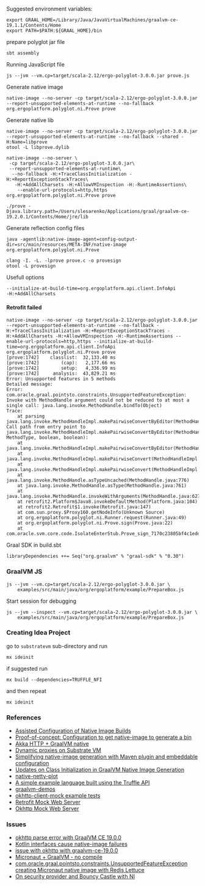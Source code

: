 
Suggested environment variables:

```
export GRAAL_HOME=/Library/Java/JavaVirtualMachines/graalvm-ce-19.1.1/Contents/Home
export PATH=$PATH:${GRAAL_HOME}/bin
```

prepare polyglot jar file
```
sbt assembly
```

Running JavaScript file
```
js --jvm --vm.cp=target/scala-2.12/ergo-polyglot-3.0.0.jar prove.js
```

Generate native image
```
native-image --no-server -cp target/scala-2.12/ergo-polyglot-3.0.0.jar --report-unsupported-elements-at-runtime --no-fallback org.ergoplatform.polyglot.ni.Prove prove
```

Generate native lib
```
native-image --no-server -cp target/scala-2.12/ergo-polyglot-3.0.0.jar --report-unsupported-elements-at-runtime --no-fallback --shared -H:Name=libprove
otool -L libprove.dylib

native-image --no-server \
 -cp target/scala-2.12/ergo-polyglot-3.0.0.jar\
 --report-unsupported-elements-at-runtime\
  --no-fallback -H:+TraceClassInitialization -H:+ReportExceptionStackTraces\
   -H:+AddAllCharsets -H:+AllowVMInspection -H:-RuntimeAssertions\
    --enable-url-protocols=http,https org.ergoplatform.polyglot.ni.Prove prove
    
./prove -Djava.library.path=/Users/slesarenko/Applications/graal/graalvm-ce-19.2.0.1/Contents/Home/jre/lib
```

Generate reflection config files
```
java -agentlib:native-image-agent=config-output-dir=src/main/resources/META-INF/native-image org.ergoplatform.polyglot.ni.Prove
```

```
clang -I. -L. -lprove prove.c -o provesign
otool -L provesign
```

Usefull options 
```
--initialize-at-build-time=org.ergoplatform.api.client.InfoApi
-H:+AddAllCharsets
```

#### Retrofit failed

```
native-image --no-server -cp target/scala-2.12/ergo-polyglot-3.0.0.jar --report-unsupported-elements-at-runtime --no-fallback -H:+TraceClassInitialization -H:+ReportExceptionStackTraces -H:+AddAllCharsets -H:+AllowVMInspection -H:-RuntimeAssertions --enable-url-protocols=http,https --initialize-at-build-time=org.ergoplatform.api.client.InfoApi org.ergoplatform.polyglot.ni.Prove prove
[prove:1742]    classlist:  32,133.40 ms
[prove:1742]        (cap):   2,177.66 ms
[prove:1742]        setup:   4,336.99 ms
[prove:1742]     analysis:  43,829.21 ms
Error: Unsupported features in 5 methods
Detailed message:
Error: com.oracle.graal.pointsto.constraints.UnsupportedFeatureException: Invoke with MethodHandle argument could not be reduced to at most a single call: java.lang.invoke.MethodHandle.bindTo(Object)
Trace:
	at parsing java.lang.invoke.MethodHandleImpl.makePairwiseConvertByEditor(MethodHandleImpl.java:221)
Call path from entry point to java.lang.invoke.MethodHandleImpl.makePairwiseConvertByEditor(MethodHandle, MethodType, boolean, boolean):
	at java.lang.invoke.MethodHandleImpl.makePairwiseConvertByEditor(MethodHandleImpl.java:207)
	at java.lang.invoke.MethodHandleImpl.makePairwiseConvert(MethodHandleImpl.java:194)
	at java.lang.invoke.MethodHandleImpl.makePairwiseConvert(MethodHandleImpl.java:380)
	at java.lang.invoke.MethodHandle.asTypeUncached(MethodHandle.java:776)
	at java.lang.invoke.MethodHandle.asType(MethodHandle.java:761)
	at java.lang.invoke.MethodHandle.invokeWithArguments(MethodHandle.java:627)
	at retrofit2.Platform$Java8.invokeDefaultMethod(Platform.java:104)
	at retrofit2.Retrofit$1.invoke(Retrofit.java:147)
	at com.sun.proxy.$Proxy160.getNodeInfo(Unknown Source)
	at org.ergoplatform.polyglot.ni.Runner.request(Runner.java:49)
	at org.ergoplatform.polyglot.ni.Prove.sign(Prove.java:22)
	at com.oracle.svm.core.code.IsolateEnterStub.Prove_sign_7170c23805bf4c1edd7b2739186087c5f31f1aec(generated:0)
```

Graal SDK in build.sbt
```
libraryDependencies ++= Seq("org.graalvm" % "graal-sdk" % "0.30")
```

### GraalVM JS

```
js --jvm --vm.cp=target/scala-2.12/ergo-polyglot-3.0.0.jar \
    examples/src/main/java/org/ergoplatform/example/PrepareBox.js
```
Start session for debugging
```
js --jvm --inspect --vm.cp=target/scala-2.12/ergo-polyglot-3.0.0.jar \
    examples/src/main/java/org/ergoplatform/example/PrepareBox.js
```

### Creating Idea Project

go to `substratevm` sub-directory and run
```
mx ideinit
```
if suggested run 
```
mx build --dependencies=TRUFFLE_NFI
```
and then repeat
```
mx ideinit
```

### References

- [Assisted Configuration of Native Image Builds](https://github.com/oracle/graal/blob/master/substratevm/CONFIGURE.md)
- [Proof-of-concept: Configuration to get native-image to generate a bin](https://github.com/cloudstateio/cloudstate/pull/56)
- [Akka HTTP + GraalVM native](https://github.com/vmencik/akka-graal-native/blob/master/README.md#logging)
- [Dynamic proxies on Substrate VM](https://github.com/oracle/graal/blob/master/substratevm/DYNAMIC_PROXY.md)
- [Simplifying native-image generation with Maven plugin and embeddable configuration](https://medium.com/graalvm/simplifying-native-image-generation-with-maven-plugin-and-embeddable-configuration-d5b283b92f57)
- [Updates on Class Initialization in GraalVM Native Image Generation](https://medium.com/graalvm/updates-on-class-initialization-in-graalvm-native-image-generation-c61faca461f7)
- [native-netty-plot](https://github.com/graalvm/graalvm-demos/tree/master/native-netty-plot)
- [A simple example language built using the Truffle API](https://github.com/graalvm/simplelanguage)
- [graalvm-demos](https://github.com/graalvm/graalvm-demos)
- [okhttp-client-mock example tests](https://github.com/gmazzo/okhttp-client-mock/blob/master/library/src/test/java/okhttp3/mock/MockInterceptorITTest.java)
- [Retrofit Mock Web Server](https://github.com/square/retrofit/tree/master/retrofit-mock)
- [Okhttp Mock Web Server](https://github.com/square/okhttp/tree/master/mockwebserver)

### Issues
- [okhttp parse error with GraalVM CE 19.0.0](https://github.com/oracle/graal/issues/1521)
- [Kotlin interfaces cause native-image failures](https://github.com/oracle/graal/issues/1549)
- [issue with okhttp with graalvm-ce-19.0.0](https://github.com/oracle/graal/issues/1294)
- [Micronaut + GraalVM - no compile](https://github.com/flowable/flowable-engine/issues/1974)
- [com.oracle.graal.pointsto.constraints.UnsupportedFeatureException creating Micronaut native image with Redis Lettuce](https://github.com/oracle/graal/issues/1036)
- [On security provider and Bouncy Castle with NI](https://github.com/oracle/graal/issues/951)

